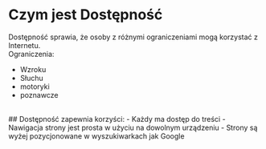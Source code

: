 # Czym jest Dostępność

Dostępność sprawia, że osoby z różnymi ograniczeniami mogą korzystać z Internetu.<br>
Ograniczenia:
- Wzroku
- Słuchu
- motoryki
- poznawcze
<br>
## Dostępność zapewnia korzyści:
- Każdy ma dostęp do treści
- Nawigacja strony jest prosta w użyciu na dowolnym urządzeniu
- Strony są wyżej pozycjonowane w wyszukiwarkach jak Google
